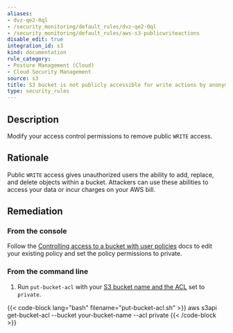 ```yaml
---
aliases:
- dvz-qe2-0ql
- /security_monitoring/default_rules/dvz-qe2-0ql
- /security_monitoring/default_rules/aws-s3-publicwriteactions
disable_edit: true
integration_id: s3
kind: documentation
rule_category:
- Posture Management (Cloud)
- Cloud Security Management
source: s3
title: S3 bucket is not publicly accessible for write actions by anonymous users
type: security_rules
---
```


## Description

Modify your access control permissions to remove public `WRITE` access.

## Rationale

Public `WRITE` access gives unauthorized users the ability to add, replace, and delete objects within a bucket. Attackers can use these abilities to access your data or incur charges on your AWS bill.

## Remediation

### From the console

Follow the [Controlling access to a bucket with user policies][1] docs to edit your existing policy and set the policy permissions to private.

### From the command line

1. Run `put-bucket-acl` with your [S3 bucket name and the ACL][2] set to `private`.

  {{< code-block lang="bash" filename="put-bucket-acl.sh" >}}
  aws s3api get-bucket-acl
    --bucket your-bucket-name
    --acl private
  {{< /code-block >}}

[1]: https://docs.aws.amazon.com/AmazonS3/latest/userguide/walkthrough1.html
[2]: https://awscli.amazonaws.com/v2/documentation/api/latest/reference/s3api/put-bucket-versioning.html#synopsis
